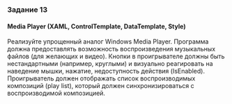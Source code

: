 <h3>Задание 13</h3>
<h4>Media Player (XAML, ControlTemplate, DataTemplate, Style)</h4>
<p>Реализуйте упрощенный аналог Windows Media Player. Программа должна предоставлять возможность воспроизведения музыкальных файлов (для желающих и видео). Кнопки в проигрывателе должны быть нестандартными (например, круглыми) и визуально реагировать на наведение мышки, нажатие, недоступность действия (IsEnabled). Проигрыватель должен отображать список воспроизводимых композиций (play list), который должен синхронизироваться с воспроизводимой композицией.
